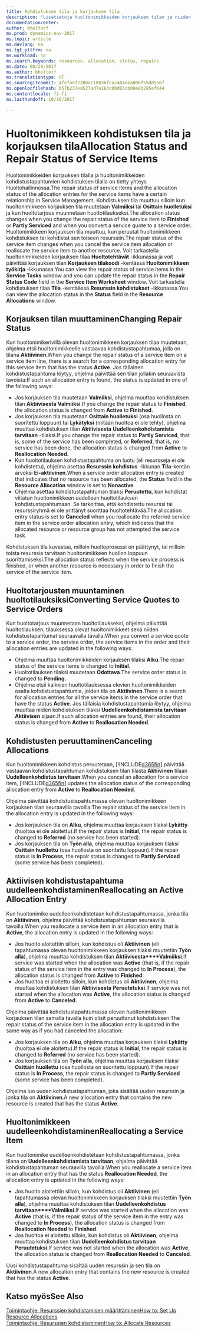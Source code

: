 ```yaml
---
title: Kohdistuksen tila ja korjauksen tila
description: "Lisätietoja huoltonimikkeiden korjauksen tilan ja niiden kohdistustapahtumien kohdistuksen tilan välisestä suhteesta."
documentationcenter: 
author: bholtorf
ms.prod: dynamics-nav-2017
ms.topic: article
ms.devlang: na
ms.tgt_pltfrm: na
ms.workload: na
ms.search.keywords: resources, allocation, status, repairs
ms.date: 08/28/2017
ms.author: bholtorf
ms.translationtype: HT
ms.sourcegitcommit: 4fefaef7380ac10836fcac404eea006f55d8556f
ms.openlocfilehash: b57b237ea527ad7a163c0bd65cb08e8b285ef644
ms.contentlocale: fi-fi
ms.lasthandoff: 10/16/2017

---
```

# <a name="allocation-status-and-repair-status-of-service-items"></a><span data-ttu-id="e3dc4-103">Huoltonimikkeen kohdistuksen tila ja korjauksen tila</span><span class="sxs-lookup"><span data-stu-id="e3dc4-103">Allocation Status and Repair Status of Service Items</span></span>
<span data-ttu-id="e3dc4-104">Huoltonimikkeiden korjauksen tilalla ja huoltonimikkeiden kohdistustapahtumien kohdistuksen tilalla on tietty yhteys Huoltohallinnossa.</span><span class="sxs-lookup"><span data-stu-id="e3dc4-104">The repair status of service items and the allocation status of the allocation entries for the service items have a certain relationship in Service Management.</span></span> <span data-ttu-id="e3dc4-105">Kohdistuksen tila muuttuu silloin kun huoltonimikkeen korjauksen tila muutetaan **Valmiiksi** tai **Osittain huolletuksi** ja kun huoltotarjous muunnetaan huoltotilaukseksi.</span><span class="sxs-lookup"><span data-stu-id="e3dc4-105">The allocation status changes when you change the repair status of the service item to **Finished** or **Partly Serviced** and when you convert a service quote to a service order.</span></span> <span data-ttu-id="e3dc4-106">Huoltonimikkeen korjauksen tila muuttuu, kun peruutat huoltonimikkeen kohdistuksen tai kohdistat sen toiseen resurssiin.</span><span class="sxs-lookup"><span data-stu-id="e3dc4-106">The repair status of the service item changes when you cancel the service item allocation or reallocate the service item to another resource.</span></span> <span data-ttu-id="e3dc4-107">Voit tarkastella huoltonimikkeiden korjauksen tilaa **Huoltotehtävät** -ikkunassa ja voit päivittää korjauksen tilan **Korjauksen tilakoodi** -kentässä **Huoltonimikkeen työkirja** -ikkunassa.</span><span class="sxs-lookup"><span data-stu-id="e3dc4-107">You can view the repair status of service items in the **Service Tasks** window and you can update the repair status in the **Repair Status Code** field in the **Service Item Worksheet** window.</span></span> <span data-ttu-id="e3dc4-108">Voit tarkastella kohdistuksen tilaa **Tila** -kentäässä **Resurssin kohdistukset** -ikkunassa.</span><span class="sxs-lookup"><span data-stu-id="e3dc4-108">You can view the allocation status in the **Status** field in the **Resource Allocations** window.</span></span>  
  
## <a name="changing-repair-status"></a><span data-ttu-id="e3dc4-109">Korjauksen tilan muuttaminen</span><span class="sxs-lookup"><span data-stu-id="e3dc4-109">Changing Repair Status</span></span>  
<span data-ttu-id="e3dc4-110">Kun huoltonimikerivillä olevan huoltonimikkeen korjauksen tilaa muutetaan, ohjelma etsii huoltonimikkeelle vastaavaa kohdistustapahtumaa, jolla on tilana **Aktiivinen**.</span><span class="sxs-lookup"><span data-stu-id="e3dc4-110">When you change the repair status of a service item on a service item line, there is a search for a corresponding allocation entry for this service item that has the status **Active**.</span></span> <span data-ttu-id="e3dc4-111">Jos tällainen kohdistustapahtuma löytyy, ohjelma päivittää sen tilan jollakin seuraavista tavoista:</span><span class="sxs-lookup"><span data-stu-id="e3dc4-111">If such an allocation entry is found, the status is updated in one of the following ways:</span></span>  
  
* <span data-ttu-id="e3dc4-112">Jos korjauksen tila muutetaan **Valmiiksi**, ohjelma muuttaa kohdistuksen tilan **Aktiivisesta** **Valmiiksi**.</span><span class="sxs-lookup"><span data-stu-id="e3dc4-112">If you change the repair status to **Finished**, the allocation status is changed from **Active** to **Finished**.</span></span>  
* <span data-ttu-id="e3dc4-113">Jos korjauksen tila muutetaan **Osittain huolletuksi** (osa huollosta on suoritettu loppuun) tai **Lykätyksi** (mitään huoltoa ei ole tehty), ohjelma muuttaa kohdistuksen tilan **Aktiivisesta** **Uudelleenkohdistamista tarvitaan** -tilaksi.</span><span class="sxs-lookup"><span data-stu-id="e3dc4-113">If you change the repair status to **Partly Serviced**, that is, some of the service has been completed, or **Referred**, that is, no service has been done, the allocation status is changed from **Active** to **Reallocation Needed**.</span></span>  
* <span data-ttu-id="e3dc4-114">Kun huoltotilauksen kohdistustapahtuma on luotu (eli resursseja ei ole kohdistettu), ohjelma asettaa **Resurssin kohdistus** -ikkunan **Tila**-kentän arvoksi **Ei-aktiivinen**.</span><span class="sxs-lookup"><span data-stu-id="e3dc4-114">When a service order allocation entry is created that indicates that no resource has been allocated, the **Status** field in the **Resource Allocation** window is set to **Nonactive**.</span></span>  
* <span data-ttu-id="e3dc4-115">Ohjelma asettaa kohdistustapahtuman tilaksi  **Peruutettu**, kun kohdistat viitatun huoltonimikkeen uudelleen huoltotilauksen kohdistustapahtumaan. Se tarkoittaa, että kohdistettu resurssi tai resurssiryhmä ei ole yrittänyt suorittaa huoltotehtävää.</span><span class="sxs-lookup"><span data-stu-id="e3dc4-115">The allocation entry status is set to **Canceled** when you reallocate the referred service item in the service order allocation entry, which indicates that the allocated resource or resource group has not attempted the service task.</span></span>  
  
<span data-ttu-id="e3dc4-116">Kohdistuksen tila kuvastaa, milloin huoltoprosessi on päättynyt, tai milloin toista resurssia tarvitaan huoltonimikkeen huollon loppuun suorittamiseksi.</span><span class="sxs-lookup"><span data-stu-id="e3dc4-116">The allocation status reflects when the service process is finished, or when another resource is necessary in order to finish the service of the service item.</span></span>  
  
## <a name="converting-service-quotes-to-service-orders"></a><span data-ttu-id="e3dc4-117">Huoltotarjousten muuntaminen huoltotilauksiksi</span><span class="sxs-lookup"><span data-stu-id="e3dc4-117">Converting Service Quotes to Service Orders</span></span>  
<span data-ttu-id="e3dc4-118">Kun huoltotarjous muunnetaan huoltotilaukseksi, ohjelma päivittää huoltotilauksen, tilauksessa olevat huoltonimikkeet sekä niiden kohdistustapahtumat seuraavalla tavalla:</span><span class="sxs-lookup"><span data-stu-id="e3dc4-118">When you convert a service quote to a service order, the service order, the service items in the order and their allocation entries are updated in the following ways:</span></span>  
  
* <span data-ttu-id="e3dc4-119">Ohjelma muuttaa huoltonimikkeiden korjauksen tilaksi **Alku**.</span><span class="sxs-lookup"><span data-stu-id="e3dc4-119">The repair status of the service items is changed to **Initial**.</span></span>  
* <span data-ttu-id="e3dc4-120">Huoltotilauksen tilaksi muutetaan **Odottava**.</span><span class="sxs-lookup"><span data-stu-id="e3dc4-120">The service order status is changed to **Pending**.</span></span>  
* <span data-ttu-id="e3dc4-121">Ohjelma etsii kaikkien huoltotilauksessa olevien huoltonimikkeiden osalta kohdistustapahtumia, joiden tila on **Aktiivinen**.</span><span class="sxs-lookup"><span data-stu-id="e3dc4-121">There is a search for allocation entries for all the service items in the service order that have the status **Active**.</span></span> <span data-ttu-id="e3dc4-122">Jos tällaisia kohdistustapahtumia löytyy, ohjelma muuttaa niiden kohdistuksen tilaksi **Uudelleenkohdistamista tarvitaan** **Aktiivisen** sijaan.</span><span class="sxs-lookup"><span data-stu-id="e3dc4-122">If such allocation entries are found, their allocation status is changed from **Active** to **Reallocation Needed**.</span></span>  
  
## <a name="canceling-allocations"></a><span data-ttu-id="e3dc4-123">Kohdistusten peruuttaminen</span><span class="sxs-lookup"><span data-stu-id="e3dc4-123">Canceling Allocations</span></span>  
<span data-ttu-id="e3dc4-124">Kun huoltonimikkeen kohdistus peruutetaan, [!INCLUDE[d365fin](includes/d365fin_md.md)] päivittää vastaavan kohdistustapahtuman kohdistuksen tilan tilasta **Aktiivinen** tilaan **Uudelleenkohdistus tarvitaan**.</span><span class="sxs-lookup"><span data-stu-id="e3dc4-124">When you cancel an allocation for a service item, [!INCLUDE[d365fin](includes/d365fin_md.md)] updates the allocation status of the corresponding allocation entry from **Active** to **Reallocation Needed**.</span></span>

<span data-ttu-id="e3dc4-125">Ohjelma päivittää kohdistustapahtumassa olevan huoltonimikkeen korjauksen tilan seuraavilla tavoilla:</span><span class="sxs-lookup"><span data-stu-id="e3dc4-125">The repair status of the service item in the allocation entry is updated in the following ways:</span></span>  
  
* <span data-ttu-id="e3dc4-126">Jos korjauksen tila on **Alku**, ohjelma muuttaa korjauksen tilaksi **Lykätty** (huoltoa ei ole aloitettu).</span><span class="sxs-lookup"><span data-stu-id="e3dc4-126">If the repair status is **Initial**, the repair status is changed to **Referred** (no service has been started).</span></span>  
* <span data-ttu-id="e3dc4-127">Jos korjauksen tila on **Työn alla**, ohjelma muuttaa korjauksen tilaksi **Osittain huollettu** (osa huollosta on suoritettu loppuun).</span><span class="sxs-lookup"><span data-stu-id="e3dc4-127">If the repair status is **In Process**, the repair status is changed to **Partly Serviced** (some service has been completed).</span></span>  
  
## <a name="reallocating-an-active-allocation-entry"></a><span data-ttu-id="e3dc4-128">Aktiivisen kohdistustapahtuma uudelleenkohdistaminen</span><span class="sxs-lookup"><span data-stu-id="e3dc4-128">Reallocating an Active Allocation Entry</span></span>  
<span data-ttu-id="e3dc4-129">Kun huoltonimike uudelleenkohdistetaan kohdistustapahtumassa, jonka tila on **Aktiivinen**, ohjelma päivittää kohdistustapahtuman seuraavilla tavoilla:</span><span class="sxs-lookup"><span data-stu-id="e3dc4-129">When you reallocate a service item in an allocation entry that is **Active**, the allocation entry is updated in the following ways:</span></span>  
  
* <span data-ttu-id="e3dc4-130">Jos huolto aloitettiin silloin, kun kohdistus oli **Aktiivinen** (eli tapahtumassa olevan huoltonimikkeen korjauksen tilaksi muutettiin **Työn alla**), ohjelma muuttaa kohdistuksen tilan **Aktiivisesta****Valmiiksi**.</span><span class="sxs-lookup"><span data-stu-id="e3dc4-130">If service was started when the allocation was **Active** (that is, if the repair status of the service item in the entry was changed to **In Process**), the allocation status is changed from **Active** to **Finished**.</span></span>  
* <span data-ttu-id="e3dc4-131">Jos huoltoa ei aloitettu silloin, kun kohdistus oli **Aktiivinen**, ohjelma muuttaa kohdistuksen tilan **Aktiivisesta** **Peruutetuksi**.</span><span class="sxs-lookup"><span data-stu-id="e3dc4-131">If service was not started when the allocation was **Active**, the allocation status is changed from **Active** to **Canceled**.</span></span>  
  
<span data-ttu-id="e3dc4-132">Ohjelma päivittää kohdistustapahtumassa olevan huoltonimikkeen korjauksen tilan samalla tavalla kuin olisit peruuttanut kohdistuksen:</span><span class="sxs-lookup"><span data-stu-id="e3dc4-132">The repair status of the service item in the allocation entry is updated in the same way as if you had canceled the allocation:</span></span>  
  
* <span data-ttu-id="e3dc4-133">Jos korjauksen tila on **Alku**, ohjelma muuttaa korjauksen tilaksi **Lykätty** (huoltoa ei ole aloitettu).</span><span class="sxs-lookup"><span data-stu-id="e3dc4-133">If the repair status is **Initial**, the repair status is changed to **Referred** (no service has been started).</span></span>  
* <span data-ttu-id="e3dc4-134">Jos korjauksen tila on **Työn alla**, ohjelma muuttaa korjauksen tilaksi **Osittain huollettu** (osa huollosta on suoritettu loppuun).</span><span class="sxs-lookup"><span data-stu-id="e3dc4-134">If the repair status is **In Process**, the repair status is changed to **Partly Serviced** (some service has been completed).</span></span>  
  
<span data-ttu-id="e3dc4-135">Ohjelma luo uuden kohdistustapahtuman, joka sisältää uuden resurssin ja jonka tila on  **Aktiivinen**.</span><span class="sxs-lookup"><span data-stu-id="e3dc4-135">A new allocation entry that contains the new resource is created that has the status **Active**.</span></span>  
  
## <a name="reallocating-a-service-item"></a><span data-ttu-id="e3dc4-136">Huoltonimikkeen uudelleenkohdistaminen</span><span class="sxs-lookup"><span data-stu-id="e3dc4-136">Reallocating a Service Item</span></span>  
<span data-ttu-id="e3dc4-137">Kun huoltonimike uudelleenkohdistetaan kohdistustapahtumassa, jonka tilana on **Uudelleenkohdistamista tarvitaan**, ohjelma päivittää kohdistustapahtuman seuraavilla tavoilla:</span><span class="sxs-lookup"><span data-stu-id="e3dc4-137">When you reallocate a service item in an allocation entry that has the status **Reallocation Needed**, the allocation entry is updated in the following ways:</span></span>  
  
* <span data-ttu-id="e3dc4-138">Jos huolto aloitettiin silloin, kun kohdistus oli **Aktiivinen** (eli tapahtumassa olevan huoltonimikkeen korjauksen tilaksi muutettiin **Työn alla**), ohjelma muuttaa kohdistuksen tilan **Uudelleenkohdistus tarvitaan****Valmiiksi**.</span><span class="sxs-lookup"><span data-stu-id="e3dc4-138">If service was started when the allocation was **Active** (that is, if the repair status of the service item in the entry was changed to **In Process**), the allocation status is changed from **Reallocation Needed** to **Finished**.</span></span>  
* <span data-ttu-id="e3dc4-139">Jos huoltoa ei aloitettu silloin, kun kohdistus oli **Aktiivinen**, ohjelma muuttaa kohdistuksen tilan **Uudelleenkohdistus tarvitaan** **Peruutetuksi**.</span><span class="sxs-lookup"><span data-stu-id="e3dc4-139">If service was not started when the allocation was **Active**, the allocation status is changed from **Reallocation Needed** to **Canceled**.</span></span>  
  
<span data-ttu-id="e3dc4-140">Uusi kohdistustapahtuma sisältää uuden resurssin ja sen tila on **Aktiivinen**.</span><span class="sxs-lookup"><span data-stu-id="e3dc4-140">A new allocation entry that contains the new resource is created that has the status **Active**.</span></span>  
  
## <a name="see-also"></a><span data-ttu-id="e3dc4-141">Katso myös</span><span class="sxs-lookup"><span data-stu-id="e3dc4-141">See Also</span></span>  
[<span data-ttu-id="e3dc4-142">Toimintaohje: Resurssien kohdistamisen määrittäminen</span><span class="sxs-lookup"><span data-stu-id="e3dc4-142">How to: Set Up Resource Allocations</span></span>](service-how-setup-resource-allocation.md)  
[<span data-ttu-id="e3dc4-143">Toimintaohje: Resurssien kohdistaminen</span><span class="sxs-lookup"><span data-stu-id="e3dc4-143">How to: Allocate Resources</span></span>](service-how-to-allocate-resources.md)  


